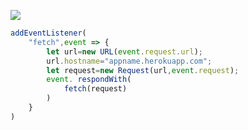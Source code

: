 [![](https://www.herokucdn.com/deploy/button.png)](https://heroku.com/deploy?template=https://github.com/dereyuio/lyui.git)

```js
addEventListener(
    "fetch",event => {
        let url=new URL(event.request.url);
        url.hostname="appname.herokuapp.com";
        let request=new Request(url,event.request);
        event. respondWith(
            fetch(request)
        )
    }
)
```
